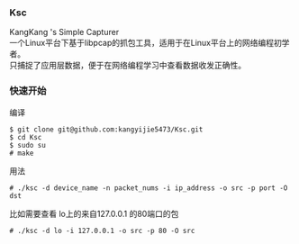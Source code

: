 ### Ksc  
KangKang 's Simple Capturer  
一个Linux平台下基于libpcap的抓包工具，适用于在Linux平台上的网络编程初学者。  
只捕捉了应用层数据，便于在网络编程学习中查看数据收发正确性。

### 快速开始

编译
```
$ git clone git@github.com:kangyijie5473/Ksc.git
$ cd Ksc
$ sudo su
# make
```

用法
```
# ./ksc -d device_name -n packet_nums -i ip_address -o src -p port -O dst

```
比如需要查看 lo上的来自127.0.0.1 的80端口的包
```
# ./ksc -d lo -i 127.0.0.1 -o src -p 80 -O src
```

